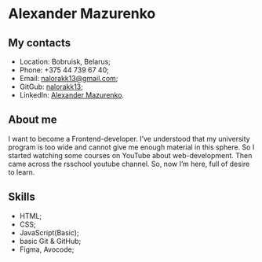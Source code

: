 # Alexander Mazurenko
## My contacts
* Location: Bobruisk, Belarus;
* Phone: +375 44 739 67 40;
* Email: nalorakk13@gmail.com;
* GitGub: [nalorakk13](https://github.com/nalorakk13);
* LinkedIn: [Alexander Mazurenko](https://www.linkedin.com/in/alexander-mazurenko-464b76183/).
## About me
I want to become a Frontend-developer. I’ve understood that my university program is too wide and cannot give me enough material in this sphere. So I started watching some courses on YouTube about web-development. Then came across the rsschool youtube channel. So, now I’m here, full of desire to learn.
## Skills
* HTML;
* CSS;
* JavaScript(Basic);
* basic Git & GitHub;
* Figma, Avocode;
